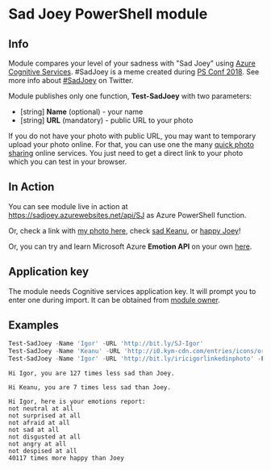 # Sad Joey PowerShell module

## Info

Module compares your level of your sadness with "Sad Joey" using [Azure Cognitive Services](https://azure.microsoft.com/en-us/services/cognitive-services/). #SadJoey is a meme created during [PS Conf 2018](http://www.psconf.eu/). See more info about [#SadJoey](https://twitter.com/hashtag/SadJoey) on Twitter.

Module publishes only one function, **Test-SadJoey** with two parameters:
- [string] **Name** (optional) - your name
- [string] **URL** (mandatory) - public URL to your photo

If you do not have your photo with public URL, you may want to temporary upload your photo online.
For that, you can use one the many [quick photo sharing](https://www.bing.com/search?q=quick+image+sharing) online services. You just need to get a direct link to your photo which you can test in your browser.

## In Action

You can see module live in action at https://sadjoey.azurewebsites.net/api/SJ as Azure PowerShell function.

Or, check a link with [my photo here](https://sadjoey.azurewebsites.net/api/SJ?Name=Igor&URL=http://bitly.com/SJ-Igor), check [sad Keanu](https://sadjoey.azurewebsites.net/api/SJ?Name=Keanu&URL=http%3A%2F%2Fi0.kym-cdn.com%2Fentries%2Ficons%2Foriginal%2F000%2F002%2F862%2FSadKeanu.jpg), or [happy Joey](https://sadjoey.azurewebsites.net/api/SJ?Name=Happy+Joey&URL=https%3A%2F%2Fgithub.com%2Firicigor%2FSadJoey%2Fraw%2Fmaster%2Fother%2FHappyJoey.jpg)!

Or, you can try and learn Microsoft Azure **Emotion API** on your own [here](https://azure.microsoft.com/en-us/services/cognitive-services/emotion/).

## Application key

The module needs Cognitive services application key. It will prompt you to enter one during import. It can be obtained from [module owner](mailto:iricigor@gmail.com?Subject=TestSadJoeyAppKey).

## Examples

```PowerShell
Test-SadJoey -Name 'Igor' -URL 'http://bit.ly/SJ-Igor'
Test-SadJoey -Name 'Keanu' -URL 'http://i0.kym-cdn.com/entries/icons/original/000/002/862/SadKeanu.jpg'
Test-SadJoey -Name 'Igor' -URL 'http://bit.ly/iricigorlinkedinphoto' -Full
```

```
Hi Igor, you are 127 times less sad than Joey.

Hi Keanu, you are 7 times less sad than Joey.

Hi Igor, here is your emotions report:
not neutral at all
not surprised at all
not afraid at all
not sad at all
not disgusted at all
not angry at all
not despised at all
40117 times more happy than Joey
```
